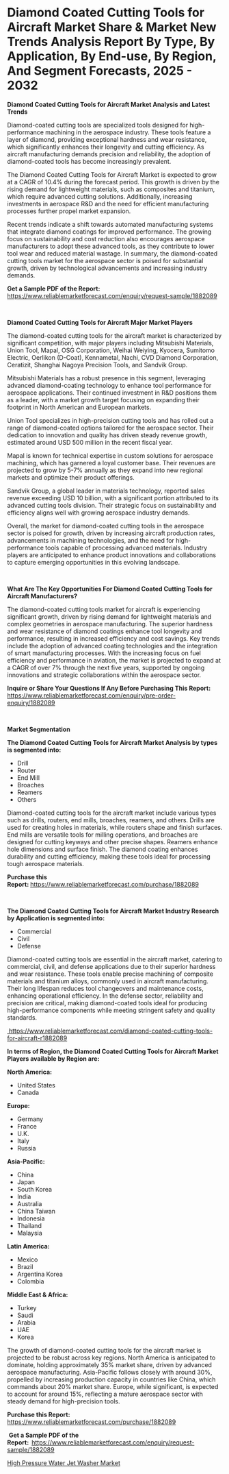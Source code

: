 <p><h1>Diamond Coated Cutting Tools for Aircraft Market Share & Market New Trends Analysis Report By Type, By Application, By End-use, By Region, And Segment Forecasts, 2025 - 2032</h1></p><p><strong>Diamond Coated Cutting Tools for Aircraft Market Analysis and Latest Trends</strong></p>
<p><p>Diamond-coated cutting tools are specialized tools designed for high-performance machining in the aerospace industry. These tools feature a layer of diamond, providing exceptional hardness and wear resistance, which significantly enhances their longevity and cutting efficiency. As aircraft manufacturing demands precision and reliability, the adoption of diamond-coated tools has become increasingly prevalent.</p><p>The Diamond Coated Cutting Tools for Aircraft Market is expected to grow at a CAGR of 10.4% during the forecast period. This growth is driven by the rising demand for lightweight materials, such as composites and titanium, which require advanced cutting solutions. Additionally, increasing investments in aerospace R&D and the need for efficient manufacturing processes further propel market expansion.</p><p>Recent trends indicate a shift towards automated manufacturing systems that integrate diamond coatings for improved performance. The growing focus on sustainability and cost reduction also encourages aerospace manufacturers to adopt these advanced tools, as they contribute to lower tool wear and reduced material wastage. In summary, the diamond-coated cutting tools market for the aerospace sector is poised for substantial growth, driven by technological advancements and increasing industry demands.</p></p>
<p><strong>Get a Sample PDF of the Report:&nbsp;</strong> <a href="https://www.reliablemarketforecast.com/enquiry/request-sample/1882089?utm_campaign=2458&utm_medium=2&utm_source=Github&utm_content=ia&utm_term=01032025&utm_id=diamond-coated-cutting-tools-for-aircraft">https://www.reliablemarketforecast.com/enquiry/request-sample/1882089</a></p>
<p>&nbsp;</p>
<p><strong>Diamond Coated Cutting Tools for Aircraft Major Market Players</strong></p>
<p><p>The diamond-coated cutting tools for the aircraft market is characterized by significant competition, with major players including Mitsubishi Materials, Union Tool, Mapal, OSG Corporation, Weihai Weiying, Kyocera, Sumitomo Electric, Oerlikon (D-Coat), Kennametal, Nachi, CVD Diamond Corporation, Ceratizit, Shanghai Nagoya Precision Tools, and Sandvik Group.</p><p>Mitsubishi Materials has a robust presence in this segment, leveraging advanced diamond-coating technology to enhance tool performance for aerospace applications. Their continued investment in R&D positions them as a leader, with a market growth target focusing on expanding their footprint in North American and European markets.</p><p>Union Tool specializes in high-precision cutting tools and has rolled out a range of diamond-coated options tailored for the aerospace sector. Their dedication to innovation and quality has driven steady revenue growth, estimated around USD 500 million in the recent fiscal year.</p><p>Mapal is known for technical expertise in custom solutions for aerospace machining, which has garnered a loyal customer base. Their revenues are projected to grow by 5-7% annually as they expand into new regional markets and optimize their product offerings.</p><p>Sandvik Group, a global leader in materials technology, reported sales revenue exceeding USD 10 billion, with a significant portion attributed to its advanced cutting tools division. Their strategic focus on sustainability and efficiency aligns well with growing aerospace industry demands.</p><p>Overall, the market for diamond-coated cutting tools in the aerospace sector is poised for growth, driven by increasing aircraft production rates, advancements in machining technologies, and the need for high-performance tools capable of processing advanced materials. Industry players are anticipated to enhance product innovations and collaborations to capture emerging opportunities in this evolving landscape.</p></p>
<p>&nbsp;</p>
<p><strong>What Are The Key Opportunities For Diamond Coated Cutting Tools for Aircraft Manufacturers?</strong></p>
<p><p>The diamond-coated cutting tools market for aircraft is experiencing significant growth, driven by rising demand for lightweight materials and complex geometries in aerospace manufacturing. The superior hardness and wear resistance of diamond coatings enhance tool longevity and performance, resulting in increased efficiency and cost savings. Key trends include the adoption of advanced coating technologies and the integration of smart manufacturing processes. With the increasing focus on fuel efficiency and performance in aviation, the market is projected to expand at a CAGR of over 7% through the next five years, supported by ongoing innovations and strategic collaborations within the aerospace sector.</p></p>
<p><strong>Inquire or Share Your Questions If Any Before Purchasing This Report:</strong> <a href="https://www.reliablemarketforecast.com/enquiry/pre-order-enquiry/1882089?utm_campaign=2458&utm_medium=2&utm_source=Github&utm_content=ia&utm_term=01032025&utm_id=diamond-coated-cutting-tools-for-aircraft">https://www.reliablemarketforecast.com/enquiry/pre-order-enquiry/1882089</a></p>
<p>&nbsp;</p>
<p><strong>Market Segmentation</strong></p>
<p><strong>The Diamond Coated Cutting Tools for Aircraft Market Analysis by types is segmented into:</strong></p>
<p><ul><li>Drill</li><li>Router</li><li>End Mill</li><li>Broaches</li><li>Reamers</li><li>Others</li></ul></p>
<p><p>Diamond-coated cutting tools for the aircraft market include various types such as drills, routers, end mills, broaches, reamers, and others. Drills are used for creating holes in materials, while routers shape and finish surfaces. End mills are versatile tools for milling operations, and broaches are designed for cutting keyways and other precise shapes. Reamers enhance hole dimensions and surface finish. The diamond coating enhances durability and cutting efficiency, making these tools ideal for processing tough aerospace materials.</p></p>
<p><strong>Purchase this Report:&nbsp;</strong><a href="https://www.reliablemarketforecast.com/purchase/1882089?utm_campaign=2458&utm_medium=2&utm_source=Github&utm_content=ia&utm_term=01032025&utm_id=diamond-coated-cutting-tools-for-aircraft">https://www.reliablemarketforecast.com/purchase/1882089</a></p>
<p>&nbsp;</p>
<p><strong>The Diamond Coated Cutting Tools for Aircraft Market Industry Research by Application is segmented into:</strong></p>
<p><ul><li>Commercial</li><li>Civil</li><li>Defense</li></ul></p>
<p><p>Diamond-coated cutting tools are essential in the aircraft market, catering to commercial, civil, and defense applications due to their superior hardness and wear resistance. These tools enable precise machining of composite materials and titanium alloys, commonly used in aircraft manufacturing. Their long lifespan reduces tool changeovers and maintenance costs, enhancing operational efficiency. In the defense sector, reliability and precision are critical, making diamond-coated tools ideal for producing high-performance components while meeting stringent safety and quality standards.</p></p>
<p><a href="https://www.reliablemarketforecast.com/diamond-coated-cutting-tools-for-aircraft-r1882089?utm_campaign=2458&utm_medium=2&utm_source=Github&utm_content=ia&utm_term=01032025&utm_id=diamond-coated-cutting-tools-for-aircraft">&nbsp;https://www.reliablemarketforecast.com/diamond-coated-cutting-tools-for-aircraft-r1882089</a></p>
<p><strong>In terms of Region, the Diamond Coated Cutting Tools for Aircraft Market Players available by Region are:</strong></p>
<p>
    <p> <strong> North America: </strong>
        <ul>
            <li>United States</li>
            <li>Canada</li>
        </ul>
        </p> 
    <p> <strong> Europe: </strong>
        <ul>
            <li>Germany</li>
            <li>France</li>
            <li>U.K.</li>
            <li>Italy</li>
            <li>Russia</li>
        </ul>
        </p> 
    <p> <strong> Asia-Pacific: </strong>
        <ul>
            <li>China</li>
            <li>Japan</li>
            <li>South Korea</li>
            <li>India</li>
            <li>Australia</li>
            <li>China Taiwan</li>
            <li>Indonesia</li>
            <li>Thailand</li>
            <li>Malaysia</li>
        </ul>
        </p> 
    <p> <strong> Latin America: </strong>
        <ul>
            <li>Mexico</li>
            <li>Brazil</li>
            <li>Argentina Korea</li>
            <li>Colombia</li>
        </ul>
        </p> 
    <p> <strong> Middle East & Africa: </strong>
        <ul>
            <li>Turkey</li>
            <li>Saudi</li>
            <li>Arabia</li>
            <li>UAE</li>
            <li>Korea</li>
        </ul>
    </p>
    </p>
<p><p>The growth of diamond-coated cutting tools for the aircraft market is projected to be robust across key regions. North America is anticipated to dominate, holding approximately 35% market share, driven by advanced aerospace manufacturing. Asia-Pacific follows closely with around 30%, propelled by increasing production capacity in countries like China, which commands about 20% market share. Europe, while significant, is expected to account for around 15%, reflecting a mature aerospace sector with steady demand for high-precision tools.</p></p>
<p><strong>Purchase this Report: </strong><a href="https://www.reliablemarketforecast.com/purchase/1882089?utm_campaign=2458&utm_medium=2&utm_source=Github&utm_content=ia&utm_term=01032025&utm_id=diamond-coated-cutting-tools-for-aircraft">https://www.reliablemarketforecast.com/purchase/1882089</a></p>
<p>&nbsp;<strong>Get a Sample PDF of the Report:&nbsp;&nbsp;</strong><a href="https://www.reliablemarketforecast.com/enquiry/request-sample/1882089?utm_campaign=2458&utm_medium=2&utm_source=Github&utm_content=ia&utm_term=01032025&utm_id=diamond-coated-cutting-tools-for-aircraft">https://www.reliablemarketforecast.com/enquiry/request-sample/1882089</a></p>
<p><strong></strong></p>
<p><p><a href="https://github.com/elitasvimal/Market-Research-Report-List-1/blob/main/high-pressure-water-jet-washer-market.md?utm_campaign=2458&utm_medium=2&utm_source=Github&utm_content=ia&utm_term=01032025&utm_id=diamond-coated-cutting-tools-for-aircraft">High Pressure Water Jet Washer Market</a></p></p>
